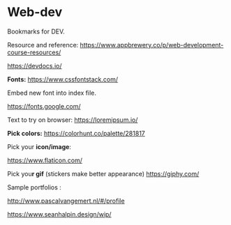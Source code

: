 # Web-dev

Bookmarks for DEV.

Resource and reference:
https://www.appbrewery.co/p/web-development-course-resources/

https://devdocs.io/


**Fonts:**
https://www.cssfontstack.com/

Embed new font into index file.

https://fonts.google.com/

Text to try on browser:
https://loremipsum.io/

**Pick colors:**
https://colorhunt.co/palette/281817

Pick your **icon/image**:

https://www.flaticon.com/

Pick you**r gif** (stickers make better appearance)
https://giphy.com/





Sample portfolios :

http://www.pascalvangemert.nl/#/profile

https://www.seanhalpin.design/wip/
